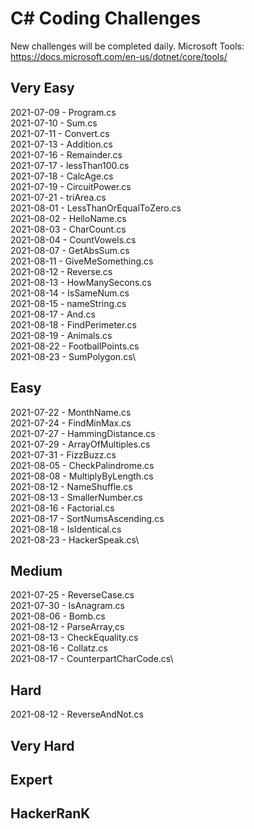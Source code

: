 # C# Coding Challenges

New challenges will be completed daily.
Microsoft Tools: https://docs.microsoft.com/en-us/dotnet/core/tools/

## Very Easy

2021-07-09 - Program.cs\
2021-07-10 - Sum.cs\
2021-07-11 - Convert.cs\
2021-07-13 - Addition.cs\
2021-07-16 - Remainder.cs\
2021-07-17 - lessThan100.cs\
2021-07-18 - CalcAge.cs\
2021-07-19 - CircuitPower.cs\
2021-07-21 - triArea.cs\
2021-08-01 - LessThanOrEqualToZero.cs\
2021-08-02 - HelloName.cs\
2021-08-03 - CharCount.cs\
2021-08-04 - CountVowels.cs\
2021-08-07 - GetAbsSum.cs\
2021-08-11 - GiveMeSomething.cs\
2021-08-12 - Reverse.cs\
2021-08-13 - HowManySecons.cs\
2021-08-14 - IsSameNum.cs\
2021-08-15 - nameString.cs\
2021-08-17 - And.cs\
2021-08-18 - FindPerimeter.cs\
2021-08-19 - Animals.cs\
2021-08-22 - FootballPoints.cs\
2021-08-23 - SumPolygon.cs\

## Easy

2021-07-22 - MonthName.cs\
2021-07-24 - FindMinMax.cs\
2021-07-27 - HammingDistance.cs\
2021-07-29 - ArrayOfMultiples.cs\
2021-07-31 - FizzBuzz.cs\
2021-08-05 - CheckPalindrome.cs\
2021-08-08 - MultiplyByLength.cs\
2021-08-12 - NameShuffle.cs\
2021-08-13 - SmallerNumber.cs\
2021-08-16 - Factorial.cs\
2021-08-17 - SortNumsAscending.cs\
2021-08-18 - IsIdentical.cs\
2021-08-23 - HackerSpeak.cs\

## Medium

2021-07-25 - ReverseCase.cs\
2021-07-30 - IsAnagram.cs\
2021-08-06 - Bomb.cs\
2021-08-12 - ParseArray,cs\
2021-08-13 - CheckEquality.cs\
2021-08-16 - Collatz.cs\
2021-08-17 - CounterpartCharCode.cs\

## Hard

2021-08-12 - ReverseAndNot.cs

## Very Hard

## Expert

## HackerRanK

